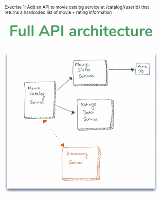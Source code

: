 Execrise 1:
Add an API to movie catalog service at /catalog/{userId} that returns a hardcoded list of movie + rating information

![img.png](img.png)